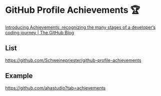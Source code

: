 # GitHub Profile Achievements 🏆

[Introducing Achievements: recognizing the many stages of a developer’s coding journey | The GitHub Blog](https://github.blog/2022-06-09-introducing-achievements-recognizing-the-many-stages-of-a-developers-coding-journey/)

## List

<https://github.com/Schweinepriester/github-profile-achievements>

## Example

<https://github.com/ahastudio?tab=achievements>
